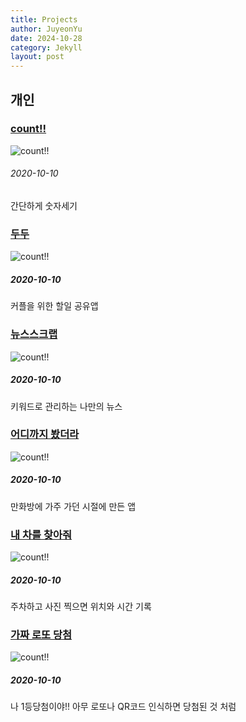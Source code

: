 ```yaml
---
title: Projects
author: JuyeonYu
date: 2024-10-28
category: Jekyll
layout: post
---
```




개인
----
### [count!!](2024-10-28-count!!.html)
![count!!](https://is1-ssl.mzstatic.com/image/thumb/Purple211/v4/e8/4a/3e/e84a3e9f-9fdc-3b57-fb58-1e0033adb6ba/AppIcon-0-0-1x_U007epad-0-85-220.png/135x135bb.png "count!!")
###### 2020-10-10
간단하게 숫자세기

### [두두](2024-10-28-두두.html)
![count!!](https://is1-ssl.mzstatic.com/image/thumb/Purple221/v4/d2/65/8b/d2658b89-f18e-8306-dafb-c413ec8d644d/AppIcon-0-0-1x_U007emarketing-0-7-0-0-85-220.png/135x135bb.png "두두")
##### 2020-10-10
커플을 위한 할일 공유앱

### [뉴스스크랩](2024-10-28-뉴스스크랩.html)
![count!!](https://is1-ssl.mzstatic.com/image/thumb/Purple211/v4/40/2e/b0/402eb016-7aee-e2da-702b-c55b77565e58/AppIcon-0-0-1x_U007emarketing-0-7-0-85-220.png/135x135bb.png "뉴두스크랩")
##### 2020-10-10
키워드로 관리하는 나만의 뉴스

### [어디까지 봤더라](2024-10-28-어디까지봤더라.html)
![count!!](https://is1-ssl.mzstatic.com/image/thumb/Purple114/v4/2b/4e/d6/2b4ed692-81cd-33f2-b295-35384cfe2fec/AppIcon-1x_U007emarketing-0-7-0-85-220.png/135x135bb.png "어디까지 봤더라")
##### 2020-10-10
만화방에 가주 가던 시절에 만든 앱

### [내 차를 찾아줘](2024-10-28-내차를찾아줘.html)
![count!!](https://is1-ssl.mzstatic.com/image/thumb/Purple124/v4/36/42/25/364225d2-6d53-e278-cc86-b70355691e18/AppIcon-1x_U007emarketing-0-7-0-85-220.png/135x135bb.png "내 차를 찾아줘")
##### 2020-10-10
주차하고 사진 찍으면 위치와 시간 기록

### [가짜 로또 당첨](2024-10-28-가짜로또당첨.html)
![count!!](https://is1-ssl.mzstatic.com/image/thumb/Purple125/v4/b3/6c/3a/b36c3a9a-1d9e-387f-006e-cf7713632021/AppIcon-1x_U007emarketing-0-7-0-85-220.png/135x135bb.png "뉴스줘크랩")
##### 2020-10-10
나 1등당첨이야!!
아무 로또나 QR코드 인식하면 당첨된 것 처럼 

